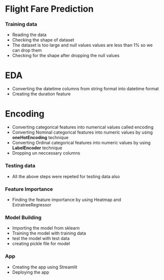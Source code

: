 # Flight Fare Prediction
### Training data
- Reading the data
- Checking the shape of dataset
- The dataset is too large and null values values are less than 1% so we can drop them
- Checking for the shape after dropping the null values
# EDA
- Converting the datetime columns from string format into datetime format
- Creating the duration feature
# Encoding
- Converting categorical features into numerical values called encoding
- Converting Nominal categorical features into numeric values by using **oneHotEncoding** technique
- Converting Ordinal categorical features into numeric values by using **LabelEncoder** technique
- Dropping un neccessary columns
### Testing data
- All the above steps were repeted for testing data also
### Feature Importance
- Finding the feature importance by using Heatmap and ExtratreeRegressor
### Model Building
- Importing the model from sklearn
- Training the model with training data 
- test the model with test data
- creating pickle file for model
### App
- Creating the app using Streamlit
- Deploying the app
